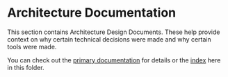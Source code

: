 # Architecture Documentation

This section contains Architecture Design Documents. These help provide context on why certain technical decisions were made and why certain tools were made.

You can check out the [primary documentation](/docs/index.md) for details or the [index](index.md) here in this folder.
